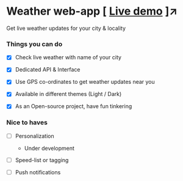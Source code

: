 # Weather web-app [ [Live demo](https://weather-app.itsyeshu.me) ]↗
Get live weather updates for your city & locality

### Things you can do
* [x] Check live weather with name of your city
* [x] Dedicated API & Interface
* [x] Use GPS co-ordinates to get weather updates near you
* [x] Available in different themes (Light / Dark)
* [x] As an Open-source project, have fun tinkering


### Nice to haves
* [ ] Personalization
    - Under development

* [ ] Speed-list or tagging
* [ ] Push notifications

